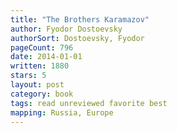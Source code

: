 ```yaml
---
title: "The Brothers Karamazov"
author: Fyodor Dostoevsky
authorSort: Dostoevsky, Fyodor
pageCount: 796
date: 2014-01-01
written: 1880
stars: 5
layout: post
category: book
tags: read unreviewed favorite best
mapping: Russia, Europe
---
```

